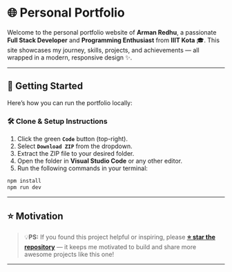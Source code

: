 # 🌐 Personal Portfolio

Welcome to the personal portfolio website of **Arman Redhu**, a passionate **Full Stack Developer** and **Programming Enthusiast** from **IIIT Kota** 🎓. This site showcases my journey, skills, projects, and achievements — all wrapped in a modern, responsive design ✨.

---

## 🚀 Getting Started

Here’s how you can run the portfolio locally:

### 🛠️ Clone & Setup Instructions

1. Click the green **`Code`** button (top-right).
2. Select **`Download ZIP`** from the dropdown.
3. Extract the ZIP file to your desired folder.
4. Open the folder in **Visual Studio Code** or any other editor.
5. Run the following commands in your terminal:

```bash
npm install
npm run dev
```
---

## ⭐ Motivation

> 💡**PS:** If you found this project helpful or inspiring, please **[⭐ star the repository](https://github.com/arman61-hub/Portfolio)** — it keeps me motivated to build and share more awesome projects like this one!
---
